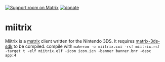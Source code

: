 [![Support room on Matrix](https://img.shields.io/matrix/miitrix:sorunome.de.svg?label=%23miitrix:sorunome.de&logo=matrix&server_fqdn=sorunome.de)](https://matrix.to/#/#miitrix:sorunome.de) [![donate](https://liberapay.com/assets/widgets/donate.svg)](https://liberapay.com/Sorunome/donate)

# miitrix

Miitrix is a [matrix](https://matrix.org) client written for the Nintendo 3DS. It requires [matrix-3ds-sdk](https://github.com/Sorunome/matrix-3ds-sdk/) to be compiled.
compile with ```makerom -o miitrix.cxi -rsf miitrix.rsf -target t -elf miitrix.elf -icon icon.icn -banner banner.bnr -desc app:4```
